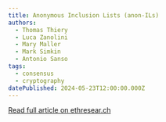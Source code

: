 ```yaml
---
title: Anonymous Inclusion Lists (anon-ILs)
authors:
  - Thomas Thiery
  - Luca Zanolini
  - Mary Maller
  - Mark Simkin
  - Antonio Sanso
tags:
  - consensus
  - cryptography
datePublished: 2024-05-23T12:00:00.000Z
---
```


[Read full article on ethresear.ch](https://ethresear.ch/t/anonymous-inclusion-lists-anon-ils/19627)
